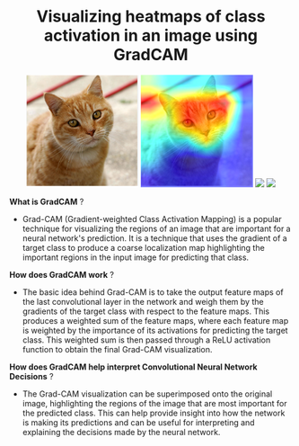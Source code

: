 <div align="center">
  
# Visualizing heatmaps of class activation in an image using GradCAM 
  
</div>
<p align="center">
  <img src="https://github.com/mohamedamine99/Visualizing-what-convnets-learn/blob/main/test%20images/cat.PNG" width=200>
  <img src="https://github.com/mohamedamine99/Visualizing-what-convnets-learn/blob/main/Visualizing%20heatmaps%20of%20class%20activation%20in%20an%20image/results/cat_heatmap_overlayed.png" width=200>
  <img src="https://github.com/mohamedamine99/Visualizing-what-convnets-learn/blob/main/Visualizing%20heatmaps%20of%20class%20activation%20in%20an%20image/unprocessed%20gifs/input%20dog%20video.gif" width=125>
    <img src="https://github.com/mohamedamine99/Visualizing-what-convnets-learn/blob/main/Visualizing%20heatmaps%20of%20class%20activation%20in%20an%20image/results/gifs/dog_1_heatmap.gif" width=125>

</p>

**What is GradCAM** ?
- Grad-CAM (Gradient-weighted Class Activation Mapping) is a popular technique for visualizing the regions of an image that are important for a neural network's prediction.
It is a technique that uses the gradient of a target class to produce a coarse localization map highlighting the important regions in the input image for predicting 
that class.

**How does GradCAM work** ?  
- The basic idea behind Grad-CAM is to take the output feature maps of the last convolutional layer in the network
and weigh them by the gradients of the target class with respect to the feature maps. 
This produces a weighted sum of the feature maps, where each feature map is weighted by the importance of its activations for predicting the target class. 
This weighted sum is then passed through a ReLU activation function to obtain the final Grad-CAM visualization.

**How does GradCAM help interpret Convolutional Neural Network Decisions** ?  
- The Grad-CAM visualization can be superimposed onto the original image, highlighting the regions of the image that are most important for the predicted class. 
This can help provide insight into how the network is making its predictions and can be useful for interpreting and explaining the decisions made by the neural network.





